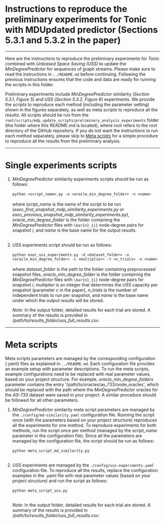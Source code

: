 # Instructions to reproduce the preliminary experiments for Tonic with MDUpdated predictor (Sections 5.3.1 and 5.3.2 in the paper)

---

Here are the instructions to reproduce the preliminary experiments for *Tonic* combined with *Unbiased Space Saving (USS)* to update the *MinDegreePredictor* for sequences of graph streams. Please make sure to read the instructions in `../README.md` before continuing. Following the previous instructions ensures that the code and data are ready for running the scripts in this folder.

Preliminary experiments include *MinDegreePredictor* similarity (*Section 5.3.1*, *Figure 5*) and *USS* (*Section 5.3.2*, *Figure 6*) experiments. We provide the scripts to reproduce each method (including the parameter setting) shown in the figures separately, as well as meta scripts to reproduce all the results. All scripts should be run from the `root/scripts/mdp_update_scripts/preliminary_analysis_experiments` folder (the folder where this README.md is located), where root refers to the root directory of the GitHub repository. If you do not want the instructions to run each method separately, please skip to [Meta scripts](#meta-scripts) for a simple procedure to reproduce all the results from the preliminary analysis.

---

# Single experiments scripts

1. *MinDegreePredictor* similarity experiments scripts should be run as follows:
   <br><br>
   `python <script_name>.py -o <oracle_min_degree_folder> -n <name>`
   <br><br>
   where *script_name* is the name of the script to be run (*exec_first_snapshot_mdp_similarity_experiments.py* or *exec_previous_snapshot_mdp_similarity_experiments.py*), *oracle_min_degree_folder* is the folder containing the *MinDegreePredictor* files with `\bar{n}_{i}` node-degree pairs for snapshot *i*, and *name* is the base name for the output results.
   <br><br>

2. *USS* experiments script should be run as follows:
   <br><br>
   `python exec_uss_experiments.py -d <dataset_folder> -o <oracle_min_degree_folder> -c <multiplier> -t <n_trials> -n <name>`
   <br><br>
   where *dataset_folder* is the path to the folder containing preprocessed snapshot files, *oracle_min_degree_folder* is the folder containing the *MinDegreePredictor* files with `\bar{n}_{i}` node-degree pairs for snapshot *i*, *multiplier* is an integer that determines the *USS* capacity per snapshot (parameter *c* in the paper), *n_trials* is the number of independent trials to run per snapshot, and *name* is the base name under which the output results will be stored.

   *Note*: In the output folder, detailed results for each trial are stored. A summary of the results is provided in */path/to/results_folder/uss_full_results.csv*.

---

# Meta scripts

Meta scripts parameters are managed by the corresponding configuration (.yaml) files as explained in `../README.md`. Each configuration file provides an example setup with parameter descriptions. To run the meta scripts, example configurations need to be replaced with real parameter values, based on your project structure. For example, *oracle_min_degree_folders* parameter contains the entry '/path/to/oracles/as_733/node_oracles', which should be replaced with the path where the *MinDegreePredictor* oracles for the *AS-733* dataset were saved in your project. A similar procedure should be followed for all other parameters.

1. *MinDegreePredictor* similarity meta script parameters are managed by the `./config/md-similarity.yaml` configuration file. Running the script once (with the parameters based on your project structure) reproduces all the experiments for one method. To reproduce experiments for both methods, run the script once per method (managed by the *script_name* parameter in the configuration file). Since all the parameters are managed by the configuration file, the script should be run as follows:
   <br><br>
   `python meta_script_md_similarity.py`
   <br><br>
   
2. *USS* experiments are managed by the `./config/uss-experiments.yaml `configuration file. To reproduce all the results, replace the configuration examples in the .yaml file with real parameter values (based on your project structure) and run the script as follows:
   <br><br>
   `python meta_script_uss.py`
   <br><br>
   
   *Note*: In the output folder, detailed results for each trial are stored. A summary of the results is provided in */path/to/results_folder/uss_full_results.csv*.

